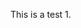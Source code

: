 This is a test 1.

<script>

var tiago="sefnsaf nn";  
var mytest={en : "this is english", pt : "isto é português"};

//document.write(mytest[en]);
//document.write(mytest[pt]);

document.write(tiago);

document.write(1+2);

</script>
